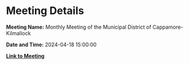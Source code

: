 # Meeting Details

**Meeting Name:** Monthly Meeting of the Municipal District of Cappamore-Kilmallock

**Date and Time:** 2024-04-18 15:00:00

**[Link to Meeting](https://www.limerick.ie/council/whats-on/monthly-meeting-of-the-municipal-district-of-cappamore-kilmallock-13)**
